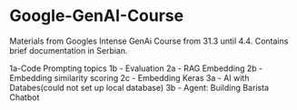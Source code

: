 # Google-GenAI-Course
Materials from Googles Intense GenAi Course from 31.3 until 4.4. Contains brief documentation in Serbian.

1a-Code Prompting topics
1b - Evaluation
2a - RAG Embedding
2b - Embedding similarity scoring
2c - Embedding Keras
3a - AI with Databes(could not set up local database)
3b - Agent: Building Barista Chatbot

